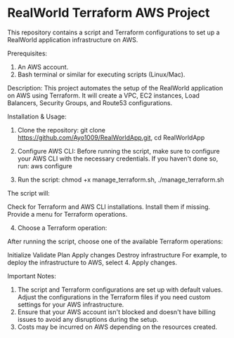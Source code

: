 # RealWorld Terraform AWS Project

This repository contains a script and Terraform configurations to set up a RealWorld application infrastructure on AWS.

Prerequisites:
1. An AWS account.
2. Bash terminal or similar for executing scripts (Linux/Mac).

Description:
This project automates the setup of the RealWorld application on AWS using Terraform. It will create a VPC, EC2 instances, Load Balancers, Security Groups, and Route53 configurations.

Installation & Usage:
1. Clone the repository: git clone https://github.com/Ayo1009/RealWorldApp.git, cd RealWorldApp

2. Configure AWS CLI: Before running the script, make sure to configure your AWS CLI with the necessary credentials. If you haven't done so, run: aws configure

3. Run the script: chmod +x manage_terraform.sh,  ./manage_terraform.sh

The script will:

Check for Terraform and AWS CLI installations.
Install them if missing.
Provide a menu for Terraform operations.

4. Choose a Terraform operation:

After running the script, choose one of the available Terraform operations:

Initialize
Validate
Plan
Apply changes
Destroy infrastructure
For example, to deploy the infrastructure to AWS, select 4. Apply changes.

Important Notes:
1. The script and Terraform configurations are set up with default values. Adjust the configurations in the Terraform files if you need custom settings for your AWS infrastructure.
2. Ensure that your AWS account isn't blocked and doesn't have billing issues to avoid any disruptions during the setup.
3. Costs may be incurred on AWS depending on the resources created.
